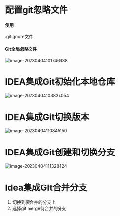 # 配置git忽略文件

#### 使用

.gitignore文件

#### Git全局忽略文件

![image-20230404101746638](C:\Users\Administrator\AppData\Roaming\Typora\typora-user-images\image-20230404101746638.png)



# IDEA集成Git初始化本地仓库

![image-20230404103834054](C:\Users\Administrator\AppData\Roaming\Typora\typora-user-images\image-20230404103834054.png)



# IDEA集成Git切换版本

![image-20230404110845150](C:\Users\Administrator\AppData\Roaming\Typora\typora-user-images\image-20230404110845150.png)



# IDEA集成Git创建和切换分支

![image-20230404111328424](C:\Users\Administrator\AppData\Roaming\Typora\typora-user-images\image-20230404111328424.png)



# Idea集成GIt合并分支

1. 切换到要合并的分支上
2. 选择git merge待合并的分支



